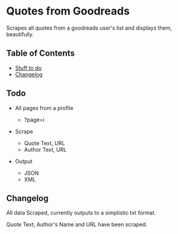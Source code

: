 # Quotes from Goodreads

Scrapes all quotes from a goodreads user's list and displays them, beautifully.

## Table of Contents

<!-- * [Usage Instructions](#usage) -->
* [Stuff to do](#todo)
* [Changelog](#changelog)

<!-- ## <a name="usage"></a>Usage -->

## <a name="todo"></a>Todo

* All pages from a profile
  * ?page=i

* Scrape
  * Quote Text, URL
  * Author Text, URL

* Output
  * JSON
  * XML

## <a name="changelog"></a>Changelog

All data Scraped, currently outputs to a simplistic txt format.

Quote Text, Author's Name and URL have been scraped.

